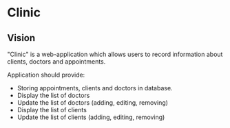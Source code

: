 # Clinic

## Vision

"Clinic" is a web-application which allows users to record information about clients, doctors and appointments.

Application should provide:

- Storing appointments, clients and doctors in database.
- Display the list of doctors
- Update the list of doctors (adding, editing, removing)
- Display the list of clients
- Update the list of clients (adding, editing, removing)
